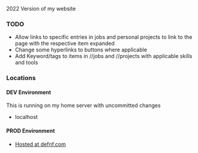 2022 Version of my website

### TODO
 - Allow links to specific entries in jobs and personal projects to link to the page with the respective item expanded
 - Change some hyperlinks to buttons where applicable
 - Add Keyword/tags to items in //jobs and //projects with applicable skills and tools

### Locations

#### DEV Environment

This is running on my home server with uncommitted changes

- localhost

#### PROD Environment

- [Hosted at defnf.com](https://www.defnf.com)
